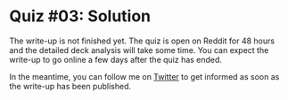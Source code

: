 # Quiz #03: Solution

The write-up is not finished yet. The quiz is open on Reddit for 48 hours and the detailed deck analysis will take some time. You can expect the write-up to go online a few days after the quiz has ended.

In the meantime, you can follow me on [Twitter](https://twitter.com/Dementophobia) to get informed as soon as the write-up has been published.